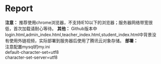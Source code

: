 # Report

**注意：**
推荐使用chrome浏览器，不支持IE10以下的浏览器；服务器网络带宽很低，首次加载请耐心等待。
**其他：**
Github版本中login.html,admin_index.html,teacher_index.html,student_index.html中背景没有使用外链视频，实际部署到服务器后使用了腾讯云对象存储。
**部署：**  
注意配置mysql的my.ini  
default-character-set=utf8  
character-set-server=utf8


